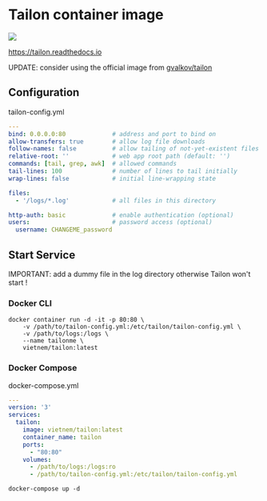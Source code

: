 # Tailon container image

![](https://img.shields.io/badge/Tailon-1.4.3-orange)

https://tailon.readthedocs.io

UPDATE: consider using the official image from [gvalkov/tailon](https://github.com/gvalkov/tailon)

## Configuration

tailon-config.yml
```yaml
---
bind: 0.0.0.0:80             # address and port to bind on
allow-transfers: true        # allow log file downloads
follow-names: false          # allow tailing of not-yet-existent files
relative-root: ''            # web app root path (default: '')
commands: [tail, grep, awk]  # allowed commands
tail-lines: 100              # number of lines to tail initially
wrap-lines: false            # initial line-wrapping state

files:
  - '/logs/*.log'            # all files in this directory

http-auth: basic             # enable authentication (optional)
users:                       # password access (optional)
  username: CHANGEME_password
```

## Start Service

IMPORTANT: add a dummy file in the log directory otherwise Tailon won't start !

### Docker CLI

```
docker container run -d -it -p 80:80 \
    -v /path/to/tailon-config.yml:/etc/tailon/tailon-config.yml \
    -v /path/to/logs:/logs \
    --name tailonme \
    vietnem/tailon:latest
```

### Docker Compose

docker-compose.yml
```yaml
---
version: '3'
services:
  tailon:
    image: vietnem/tailon:latest
    container_name: tailon
    ports:
      - "80:80"
    volumes:
      - /path/to/logs:/logs:ro
      - /path/to/tailon-config.yml:/etc/tailon/tailon-config.yml
```

```
docker-compose up -d
```
